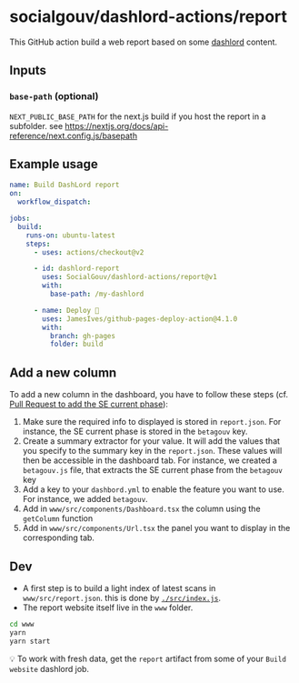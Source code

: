 # socialgouv/dashlord-actions/report

This GitHub action build a web report based on some [dashlord](https://github.com/socialgouv/dashlord) content.

## Inputs

### `base-path` (optional)

`NEXT_PUBLIC_BASE_PATH` for the next.js build if you host the report in a subfolder. see https://nextjs.org/docs/api-reference/next.config.js/basepath

## Example usage

```yml
name: Build DashLord report
on:
  workflow_dispatch:

jobs:
  build:
    runs-on: ubuntu-latest
    steps:
      - uses: actions/checkout@v2

      - id: dashlord-report
        uses: SocialGouv/dashlord-actions/report@v1
        with:
          base-path: /my-dashlord

      - name: Deploy 🚀
        uses: JamesIves/github-pages-deploy-action@4.1.0
        with:
          branch: gh-pages
          folder: build
```

## Add a new column

To add a new column in the dashboard, you have to follow these steps (cf. [Pull Request to add the SE current phase](https://github.com/SocialGouv/dashlord-actions/pull/172)):

1. Make sure the required info to displayed is stored in `report.json`. For instance, the SE current phase is stored in the `betagouv` key.
2. Create a summary extractor for your value. It will add the values that you specify to the summary key in the `report.json`. These values will then be accessible in the dashboard tab. For instance, we created a `betagouv.js` file, that extracts the SE current phase from the `betagouv` key
3. Add a key to your `dashbord.yml` to enable the feature you want to use. For instance, we added `betagouv`.
4. Add in `www/src/components/Dashboard.tsx` the column using the `getColumn` function
5. Add in `www/src/components/Url.tsx` the panel you want to display in the corresponding tab.

## Dev

- A first step is to build a light index of latest scans in `www/src/report.json`. this is done by [`./src/index.js`](./src/index.js).
- The report website itself live in the `www` folder.

```sh
cd www
yarn
yarn start
```

💡 To work with fresh data, get the `report` artifact from some of your `Build website` dashlord job.
